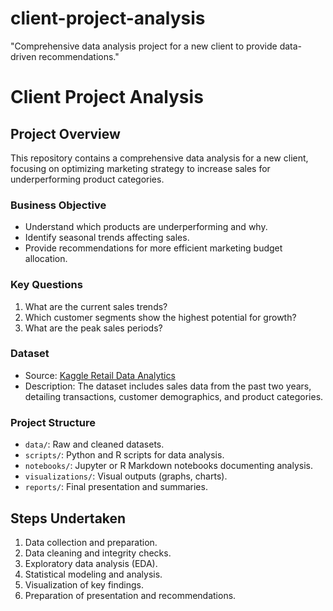 # client-project-analysis
 "Comprehensive data analysis project for a new client to provide data-driven recommendations."
# Client Project Analysis

## Project Overview
This repository contains a comprehensive data analysis for a new client, focusing on optimizing marketing strategy to increase sales for underperforming product categories.

### Business Objective
- Understand which products are underperforming and why.
- Identify seasonal trends affecting sales.
- Provide recommendations for more efficient marketing budget allocation.

### Key Questions
1. What are the current sales trends?
2. Which customer segments show the highest potential for growth?
3. What are the peak sales periods?

### Dataset
- Source: [Kaggle Retail Data Analytics](https://www.kaggle.com/competitions/acm-sf-chapter-hackathon-big/overview)
- Description: The dataset includes sales data from the past two years, detailing transactions, customer demographics, and product categories.
  
### Project Structure
- `data/`: Raw and cleaned datasets.
- `scripts/`: Python and R scripts for data analysis.
- `notebooks/`: Jupyter or R Markdown notebooks documenting analysis.
- `visualizations/`: Visual outputs (graphs, charts).
- `reports/`: Final presentation and summaries.

## Steps Undertaken
1. Data collection and preparation.
2. Data cleaning and integrity checks.
3. Exploratory data analysis (EDA).
4. Statistical modeling and analysis.
5. Visualization of key findings.
6. Preparation of presentation and recommendations.
